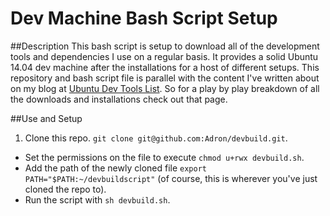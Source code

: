 # Dev Machine Bash Script Setup

##Description
This bash script is setup to download all of the development tools and dependencies I use on a regular basis. It provides a solid Ubuntu 14.04 dev machine after the installations for a host of different setups. This repository and bash script file is parallel with the content I've written about on my blog at [Ubuntu Dev Tools List](http://compositecode.com/docs/ubuntu-dev-tools/). So for a play by play breakdown of all the downloads and installations check out that page.

##Use and Setup
	
1. Clone this repo. `git clone git@github.com:Adron/devbuild.git`.
* Set the permissions on the file to execute `chmod u+rwx devbuild.sh`.
* Add the path of the newly cloned file `export PATH="$PATH:~/devbuildscript"` (of course, this is wherever you've just cloned the repo to).
* Run the script with `sh devbuild.sh`.
